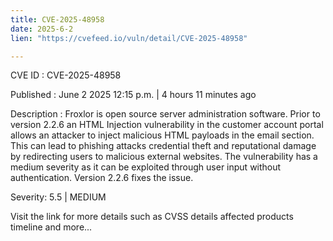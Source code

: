 ```yaml
---
title: CVE-2025-48958
date: 2025-6-2
lien: "https://cvefeed.io/vuln/detail/CVE-2025-48958"

---
```


CVE ID : CVE-2025-48958

Published :  June 2
2025
12:15 p.m. | 4 hours
11 minutes ago

Description : Froxlor is open source server administration software. Prior to version 2.2.6
an HTML Injection vulnerability in the customer account portal allows an attacker to inject malicious HTML payloads in the email section. This can lead to phishing attacks
credential theft
and reputational damage by redirecting users to malicious external websites. The vulnerability has a medium severity
as it can be exploited through user input without authentication. Version 2.2.6 fixes the issue.

Severity: 5.5 | MEDIUM

Visit the link for more details
such as CVSS details
affected products
timeline
and more...
